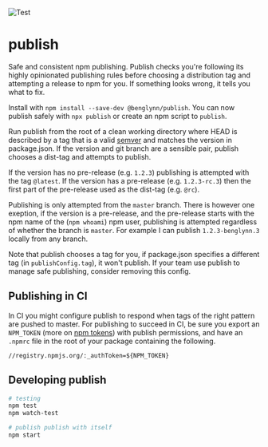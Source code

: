 ![Test](https://github.com/benglynn/publish/workflows/Test/badge.svg)

# publish

Safe and consistent npm publishing. Publish checks you're following its highly
opinionated publishing rules before choosing a distribution tag and attempting a
release to npm for you. If something looks wrong, it tells you what to fix.

Install with `npm install --save-dev @benglynn/publish`. You can now publish
safely with `npx publish` or create an npm script to `publish`.

Run publish from the root of a clean working directory where HEAD is described
by a tag that is a valid [semver][] and matches the version in package.json. If
the version and git branch are a sensible pair, publish chooses a dist-tag and
attempts to publish.

If the version has no pre-release (e.g. `1.2.3`) publishing is attempted with
the tag `@latest`. If the version has a pre-release (e.g. `1.2.3-rc.3`) then the
first part of the pre-release used as the dist-tag (e.g. `@rc`).

Publishing is only attempted from the `master` branch. There is however one
exeption, if the version is a pre-release, and the pre-release starts with the
npm name of the (`npm whoami`) npm user, publishing is attempted regardless of
whether the branch is `master`. For example I can publish `1.2.3-benglynn.3`
locally from any branch.

Note that publish chooses a tag for you, if package.json specifies a different
tag (in `publishConfig.tag`), it won't publish. If your team use publish to
manage safe publishing, consider removing this config.

## Publishing in CI

In CI you might configure publish to respond when tags of the right pattern are
 pushed to master. For publishing to succeed in CI, be sure you export an
 `NPM_TOKEN` (more on [npm tokens][]) with publish permissions, and have an
 `.npmrc` file in the root of your package containing the following.

  ```
  //registry.npmjs.org/:_authToken=${NPM_TOKEN}
  ```

## Developing publish

```bash
# testing
npm test
npm watch-test

# publish publish with itself
npm start
```

[semver]: https://github.com/npm/node-semver#readme
[npm tokens]: https://docs.npmjs.com/about-authentication-tokens
